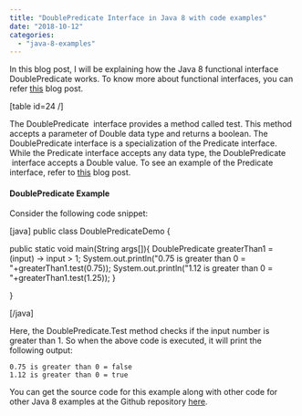 ```yaml
---
title: "DoublePredicate Interface in Java 8 with code examples"
date: "2018-10-12"
categories: 
  - "java-8-examples"
---
```


In this blog post, I will be explaining how the Java 8 functional interface DoublePredicate works. To know more about functional interfaces, you can refer [this](https://learnjava.co.in/what-is-a-functional-interface/) blog post.

\[table id=24 /\]

The DoublePredicate  interface provides a method called test. This method accepts a parameter of Double data type and returns a boolean. The DoublePredicate interface is a specialization of the Predicate interface. While the Predicate interface accepts any data type, the DoublePredicate  interface accepts a Double value. To see an example of the Predicate interface, refer to [this](https://learnjava.co.in/java-8-predicate-example/) blog post.

#### DoublePredicate Example

Consider the following code snippet:

\[java\] public class DoublePredicateDemo {

public static void main(String args\[\]){ DoublePredicate greaterThan1 = (input) -&gt; input &gt; 1; System.out.println("0.75 is greater than 0 = "+greaterThan1.test(0.75)); System.out.println("1.12 is greater than 0 = "+greaterThan1.test(1.25)); }

}

\[/java\]

Here, the DoublePredicate.Test method checks if the input number is greater than 1. So when the above code is executed, it will print the following output:

```
0.75 is greater than 0 = false 
1.12 is greater than 0 = true
```

You can get the source code for this example along with other code for other Java 8 examples at the Github repository [here](https://github.com/learnjavawithreshma/Java8Demo).
